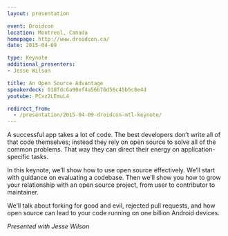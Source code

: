 ```yaml
---
layout: presentation

event: Droidcon
location: Montreal, Canada
homepage: http://www.droidcon.ca/
date: 2015-04-09

type: Keynote
additional_presenters:
- Jesse Wilson

title: An Open Source Advantage
speakerdeck: 018fdc6a90ef4a56b76d56c45b5c8e4d
youtube: PCxz2LEmuL4

redirect_from:
  - /presentation/2015-04-09-droidcon-mtl-keynote/
---
```


A successful app takes a lot of code. The best developers don’t write all of that code themselves; instead they rely on open source to solve all of the common problems. That way they can direct their energy on application-specific tasks.

In this keynote, we’ll show how to use open source effectively. We’ll start with guidance on evaluating a codebase. Then we’ll show you how to grow your relationship with an open source project, from user to contributor to maintainer.

We’ll talk about forking for good and evil, rejected pull requests, and how open source can lead to your code running on one billion Android devices.

_Presented with Jesse Wilson_